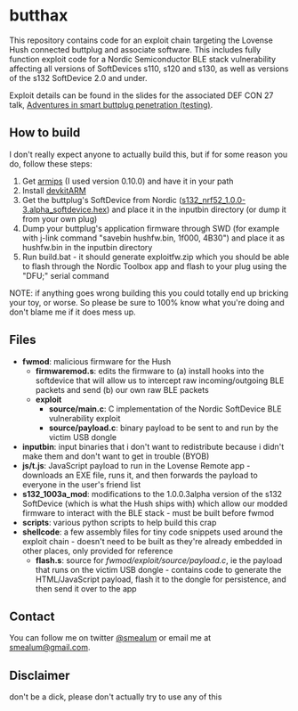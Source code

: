 # butthax

This repository contains code for an exploit chain targeting the Lovense Hush connected buttplug and associate software. This includes fully function exploit code for a Nordic Semiconductor BLE stack vulnerability affecting all versions of SoftDevices s110, s120 and s130, as well as versions of the s132 SoftDevice 2.0 and under.

Exploit details can be found in the slides for the associated DEF CON 27 talk, [Adventures in smart buttplug penetration (testing)](https://media.defcon.org/DEF%20CON%2027/DEF%20CON%2027%20presentations/DEFCON-27-smea-Adventures-in-smart-buttplug-penetration-testing.pdf).

## How to build

I don't really expect anyone to actually build this, but if for some reason you do, follow these steps:

1. Get [armips](https://github.com/Kingcom/armips/releases) (I used version 0.10.0) and have it in your path
2. Install [devkitARM](https://devkitpro.org/wiki/Getting_Started)
3. Get the buttplug's SoftDevice from Nordic ([s132_nrf52_1.0.0-3.alpha_softdevice.hex](https://www.nordicsemi.com/Software-and-Tools/Software/S132/Download#infotabs)) and place it in the inputbin directory (or dump it from your own plug)
4. Dump your buttplug's application firmware through SWD (for example with j-link command "savebin hushfw.bin, 1f000, 4B30") and place it as hushfw.bin in the inputbin directory
5. Run build.bat - it should generate exploitfw.zip which you should be able to flash through the Nordic Toolbox app and flash to your plug using the "DFU;" serial command

NOTE: if anything goes wrong building this you could totally end up bricking your toy, or worse. So please be sure to 100% know what you're doing and don't blame me if it does mess up.

## Files

- **fwmod**: malicious firmware for the Hush
    - **firmwaremod.s**: edits the firmware to (a) install hooks into the softdevice that will allow us to intercept raw incoming/outgoing BLE packets and send (b) our own raw BLE packets
    - **exploit**
        - **source/main.c**: C implementation of the Nordic SoftDevice BLE vulnerability exploit
        - **source/payload.c**: binary payload to be sent to and run by the victim USB dongle
- **inputbin**: input binaries that i don't want to redistribute because i didn't make them and don't want to get in trouble (BYOB)
- **js/t.js**: JavaScript payload to run in the Lovense Remote app - downloads an EXE file, runs it, and then forwards the payload to everyone in the user's friend list
- **s132_1003a_mod**: modifications to the 1.0.0.3alpha version of the s132 SoftDevice (which is what the Hush ships with) which allow our modded firmware to interact with the BLE stack - must be built before fwmod
- **scripts**: various python scripts to help build this crap
- **shellcode**: a few assembly files for tiny code snippets used around the exploit chain - doesn't need to be built as they're already embedded in other places, only provided for reference
    - **flash.s**: source for *fwmod/exploit/source/payload.c*, ie the payload that runs on the victim USB dongle - contains code to generate the HTML/JavaScript payload, flash it to the dongle for persistence, and then send it over to the app

## Contact

You can follow me on twitter [@smealum](https://twitter.com/smealum) or email me at [smealum@gmail.com](mailto:smealum@gmail.com).

## Disclaimer

don't be a dick, please don't actually try to use any of this

